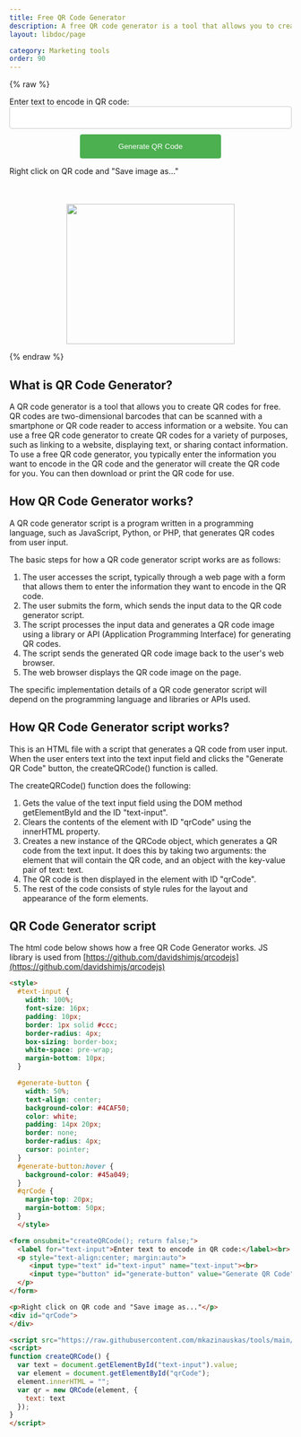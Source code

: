 ```yaml
---
title: Free QR Code Generator
description: A free QR code generator is a tool that allows you to create QR codes for free
layout: libdoc/page

category: Marketing tools
order: 90
---
```


{% raw %}

<style>
  #text-input {
    width: 100%;
    font-size: 16px;
    padding: 10px;
    border: 1px solid #ccc;
    border-radius: 4px;
    box-sizing: border-box;
    white-space: pre-wrap;
    margin-bottom: 10px;
  }

  #generate-button {
    width: 50%;
    text-align: center;
    background-color: #4CAF50;
    color: white;
    padding: 14px 20px;
    border: none;
    border-radius: 4px;
    cursor: pointer;
  }

  #generate-button:hover {
    background-color: #45a049;
  }

  #qrCode {
    margin-top: 20px;
    margin-bottom: 50px;
  }
  </style>

<form onsubmit="createQRCode(); return false;">
  <label for="text-input">Enter text to encode in QR code:</label><br>
  <p style="text-align:center; margin:auto">
     <input type="text" id="text-input" name="text-input"><br>
     <input type="button" id="generate-button" value="Generate QR Code" onclick="createQRCode()">
  </p>
</form>

<p>Right click on QR code and "Save image as..."</p>
<div id="qrCode">
</div>

<script src="/assets/tools_getbestfree/js/qr/qrcode.min.js"></script>
<script>
function createQRCode() {
  var text = document.getElementById("text-input").value;
  var element = document.getElementById("qrCode");
  element.innerHTML = "";
  var qr = new QRCode(element, {
    text: text
  });
}
</script>

<p style="text-align:center">
  <a href="https://s.click.aliexpress.com/e/_DeAVKgn?bz=300*250" target="_blank">
    <img width="300" height="250" src="https://ae01.alicdn.com/kf/S3619e57974f148d087c950fe497cdf55q/300x250.jpg" />
  </a>
</p>

{% endraw %}

## What is QR Code Generator?

A QR code generator is a tool that allows you to create QR codes for free. QR codes are two-dimensional barcodes that can be scanned with a smartphone or QR code reader to access information or a website. You can use a free QR code generator to create QR codes for a variety of purposes, such as linking to a website, displaying text, or sharing contact information. To use a free QR code generator, you typically enter the information you want to encode in the QR code and the generator will create the QR code for you. You can then download or print the QR code for use.

## How QR Code Generator works?

A QR code generator script is a program written in a programming language, such as JavaScript, Python, or PHP, that generates QR codes from user input.

The basic steps for how a QR code generator script works are as follows:

1. The user accesses the script, typically through a web page with a form that allows them to enter the information they want to encode in the QR code.
1. The user submits the form, which sends the input data to the QR code generator script.
1. The script processes the input data and generates a QR code image using a library or API (Application Programming Interface) for generating QR codes.
1. The script sends the generated QR code image back to the user's web browser.
1. The web browser displays the QR code image on the page.

The specific implementation details of a QR code generator script will depend on the programming language and libraries or APIs used.

## How QR Code Generator script works?

This is an HTML file with a script that generates a QR code from user input. When the user enters text into the text input field and clicks the "Generate QR Code" button, the createQRCode() function is called.

The createQRCode() function does the following:

1. Gets the value of the text input field using the DOM method getElementById and the ID "text-input".
1. Clears the contents of the element with ID "qrCode" using the innerHTML property.
1. Creates a new instance of the QRCode object, which generates a QR code from the text input. It does this by taking two arguments: the element that will contain the QR code, and an object with the key-value pair of text: text.
1. The QR code is then displayed in the element with ID "qrCode".
1. The rest of the code consists of style rules for the layout and appearance of the form elements.

## QR Code Generator script

The html code below shows how a free QR Code Generator works. JS library is used from [https://github.com/davidshimjs/qrcodejs](https://github.com/davidshimjs/qrcodejs)

```html
<style>
  #text-input {
    width: 100%;
    font-size: 16px;
    padding: 10px;
    border: 1px solid #ccc;
    border-radius: 4px;
    box-sizing: border-box;
    white-space: pre-wrap;
    margin-bottom: 10px;
  }

  #generate-button {
    width: 50%;
    text-align: center;
    background-color: #4CAF50;
    color: white;
    padding: 14px 20px;
    border: none;
    border-radius: 4px;
    cursor: pointer;
  }
  #generate-button:hover {
    background-color: #45a049;
  }
  #qrCode {
    margin-top: 20px;
    margin-bottom: 50px;
  }
  </style>

<form onsubmit="createQRCode(); return false;">
  <label for="text-input">Enter text to encode in QR code:</label><br>
  <p style="text-align:center; margin:auto">
     <input type="text" id="text-input" name="text-input"><br>
     <input type="button" id="generate-button" value="Generate QR Code" onclick="createQRCode()">
  </p>
</form>

<p>Right click on QR code and "Save image as..."</p>
<div id="qrCode">
</div>

<script src="https://raw.githubusercontent.com/mkazinauskas/tools/main/assets/tools_getbestfree/js/qr/qrcode.min.js"></script>
<script>
function createQRCode() {
  var text = document.getElementById("text-input").value;
  var element = document.getElementById("qrCode");
  element.innerHTML = "";
  var qr = new QRCode(element, {
    text: text
  });
}
</script>

```
